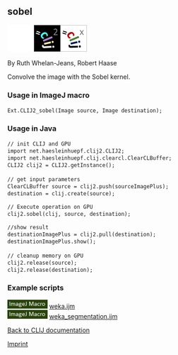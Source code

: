## sobel
<img src="images/mini_empty_logo.png"/><img src="images/mini_clij2_logo.png"/><img src="images/mini_clijx_logo.png"/>

By Ruth Whelan-Jeans, Robert Haase

Convolve the image with the Sobel kernel.

### Usage in ImageJ macro
```
Ext.CLIJ2_sobel(Image source, Image destination);
```


### Usage in Java
```
// init CLIJ and GPU
import net.haesleinhuepf.clij2.CLIJ2;
import net.haesleinhuepf.clij.clearcl.ClearCLBuffer;
CLIJ2 clij2 = CLIJ2.getInstance();

// get input parameters
ClearCLBuffer source = clij2.push(sourceImagePlus);
destination = clij.create(source);
```

```
// Execute operation on GPU
clij2.sobel(clij, source, destination);
```

```
//show result
destinationImagePlus = clij2.pull(destination);
destinationImagePlus.show();

// cleanup memory on GPU
clij2.release(source);
clij2.release(destination);
```




### Example scripts
<a href="https://github.com/clij/clij2-docs/blob/master/src/main/macro/"><img src="images/language_macro.png" height="20"/></a> [weka.ijm](https://github.com/clij/clij2-docs/blob/master/src/main/macro/weka.ijm)  
<a href="https://github.com/clij/clij2-docs/blob/master/src/main/macro/"><img src="images/language_macro.png" height="20"/></a> [weka_segmentation.ijm](https://github.com/clij/clij2-docs/blob/master/src/main/macro/weka_segmentation.ijm)  


[Back to CLIJ documentation](https://clij.github.io/)

[Imprint](https://clij.github.io/imprint)
